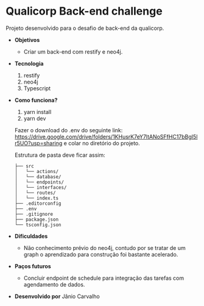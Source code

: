 # Qualicorp Back-end challenge

Projeto desenvolvido para o desafio de back-end da qualicorp.

* **Objetivos**
  * Criar um back-end com restify e neo4j. 
  
* **Tecnologia**
  1. restify
  2. neo4j
  3. Typescript

* **Como funciona?**
  1. yarn install
  2. yarn dev

  Fazer o download do .env do seguinte link: https://drive.google.com/drive/folders/1KHusrK7eY7ltANoSFfHC17bBgI5lr5UO?usp=sharing e colar no diretório do projeto.

  Estrutura de pasta deve ficar assim: 
  ```
  ├── src
  │   └── actions/
  │   └── database/
  │   └── endpoints/
  │   └── interfaces/
  │   └── routes/
  │   └── index.ts
  ├── .editorconfig
  ├── .env
  ├── .gitignore
  ├── package.json
  └── tsconfig.json
   ```
* **Dificuldades**
  * Não conhecimento prévio do neo4j, contudo por se tratar de um graph o aprendizado
  para construção foi bastante acelerado.

* **Paços futuros**
  * Concluir endpoint de schedule para integração das tarefas com agendamento de dados.

* **Desenvolvido por** Jânio Carvalho
